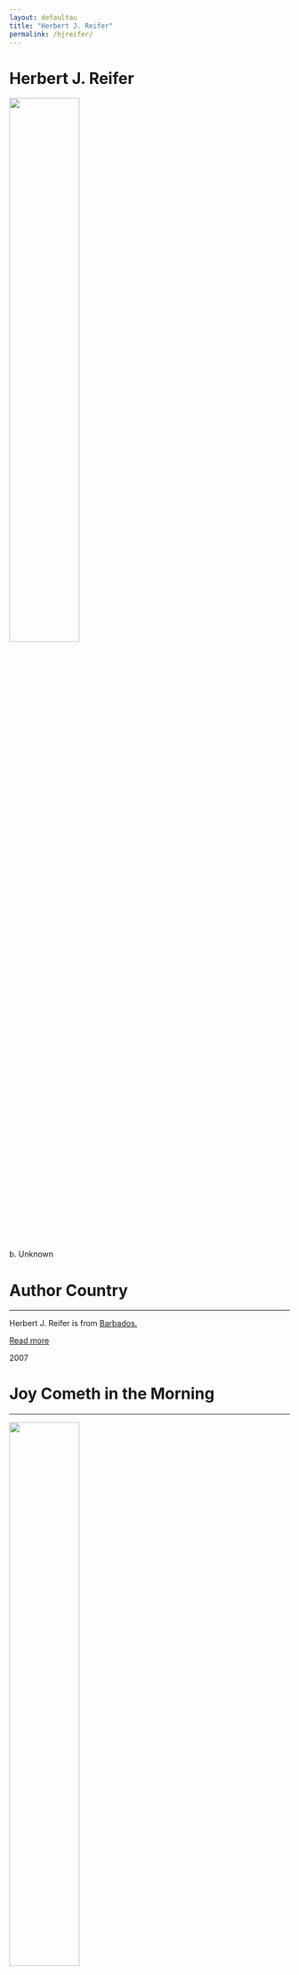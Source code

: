 ```yaml
---
layout: defaultau
title: "Herbert J. Reifer"
permalink: /hjreifer/
---
```

<!-- partial:index.partial.html -->
<div class="content">
     <h1>Herbert J. Reifer</h1>
    <div class="quote">
        <div><img src="https://t4.ftcdn.net/jpg/03/40/12/49/360_F_340124934_bz3pQTLrdFpH92ekknuaTHy8JuXgG7fi.jpg" height="50%" width = "50%" class="logo"></div>
    </div>
    <div class="timeline">
        <div style="padding-bottom:100px;"></div>
        <div class="block">
             <div class="date right"><p class="right"> b. Unknown </p></div>
            <div class="dot"></div>
            <div class="left first">
            <div class="author_country">
                <h1>Author Country</h1><hr>
          <div class="aclocation">  <p>Herbert J. Reifer is from <a href="{{ site.baseurl }}/12">Barbados.</a></p></div>
              <div class="acreadmore">  <a href="WIKI LINK" target="_blank">Read more</a></div>
            </div>
            </div>
        <div class="block">
            <div class="date left"><p class="left">2007</p></div>
            <div class="dot"></div>
            <div class="right">
                <h1>Joy Cometh in the Morning</h1><hr>
                <p><img src="https://pictures.abebooks.com/isbn/9781419648762-us.jpg" height="50%" width = "50%"></p>
                <p>
                Language: English<br/>
                Publisher: BookSurge Publishing<br/>
                Pub_location: South Carolina, United States<br/>
                Genre: Fiction (Novel)<br/>
                Length: 246<br/>                   </p>
            </div>
        </div>
       <div class="block">
            <div class="date right"><p class="right">2010</p></div>
            <div class="dot"></div>
            <div class="left">
                <h1>Unshackled?</h1><hr>
                <p><img src="https://pictures.abebooks.com/isbn/9781450546508-us.jpg" height="50%" width = "50%"></p>
                <p>
                Language: English<br/>
                Publisher: CreateSpace Independent Publishing Platform<br/>
                Pub_location: South Carolina, United States<br/>
                Genre: Nonfiction Book<br/>
                Length: 114 <br/>                   </p>
            </div>
        </div>
       <div class="block">
            <div class="date left"><p class="left">2013</p></div>
            <div class="dot"></div>
            <div class="right">
                <h1>How To Help Your Children to Read and Write Effectively</h1><hr>
                <p><img src="https://pictures.abebooks.com/isbn/9781481866279-us.jpg" height="50%" width = "50%"></p>
                <p>
                Language: English<br/>
                Publisher: CreateSpace Independent Publishing Platform<br/>
                Pub_location: South Carolina, United States<br/>
                Genre: Nonfiction Book<br/>
                Length: 26<br/>                   </p>
            </div>
        </div><div class="block">
            <div class="date right"><p class="right">2013</p></div>
            <div class="dot"></div>
            <div class="left">
                <h1>Rich Paupers</h1><hr>
                <p><img src="https://pictures.abebooks.com/isbn/9781484161890-us.jpg" height="50%" width = "50%"></p>
                <p>
                Language: English<br/>
                Publisher: CreateSpace Independent Publishing Platform<br/>
                Pub_location: South Carolina, United States<br/>
                Genre: Fiction (Novel)<br/>
                Length: 166<br/>                   </p>
            </div>
        </div>
<div class="block">
            <div class="date left"><p class="left">2016</p></div>
            <div class="dot"></div>
            <div class="right">
                <h1>Glimpses</h1><hr>
                <p><img src="https://pictures.abebooks.com/isbn/9781522948681-us.jpg" height="50%" width = "50%"></p>
                <p>
                Language: English<br/>
                Publisher: CreateSpace Independent Publishing Platform<br/>
                Pub_location: South Carolina, United States<br/>
                Genre: Fiction (Short Story)<br/>
                Length: 72<br/>                   </p>
            </div>
        </div>
<!-- partial -->
<script src='https://cdnjs.cloudflare.com/ajax/libs/jquery/3.1.1/jquery.min.js'></script><script  src="{{ site.baseurl }}/assets/js/authorscript.js"></script>
